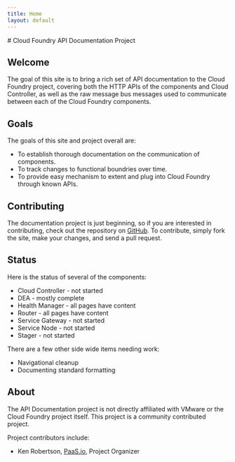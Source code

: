 ```yaml
---
title: Home
layout: default
---
```


<div markdown="1" class="page-header">
# Cloud Foundry API Documentation Project
</div>

## Welcome

The goal of this site
is to bring a rich set of API documentation to the Cloud Foundry project, covering
both the HTTP APIs of the components and Cloud Controller, as well as the
raw message bus messages used to communicate between each of the Cloud Foundry
components.

## Goals

The goals of this site and project overall are:

- To establish thorough documentation on the communication of components.
- To track changes to functional boundries over time.
- To provide easy mechanism to extent and plug into Cloud Foundry through known APIs.

## Contributing

The documentation project is just beginning, so if you are interested in
contributing, check out the repository on
[GitHub](http://github.com/paasio/apidocs). To contribute, simply fork the site,
make your changes, and send a pull request.

## Status

Here is the status of several of the components:

* Cloud Controller - not started
* DEA - mostly complete
* Health Manager - all pages have content
* Router - all pages have content
* Service Gateway - not started
* Service Node - not started
* Stager - not started

There are a few other side wide items needing work:

* Navigational cleanup
* Documenting standard formatting

## About

The API Documentation project is not directly affiliated with VMware or the
Cloud Foundry project itself. This project is a community contributed project.

Project contributors include:

* Ken Robertson, [PaaS.io](http://paas.io), Project Organizer
